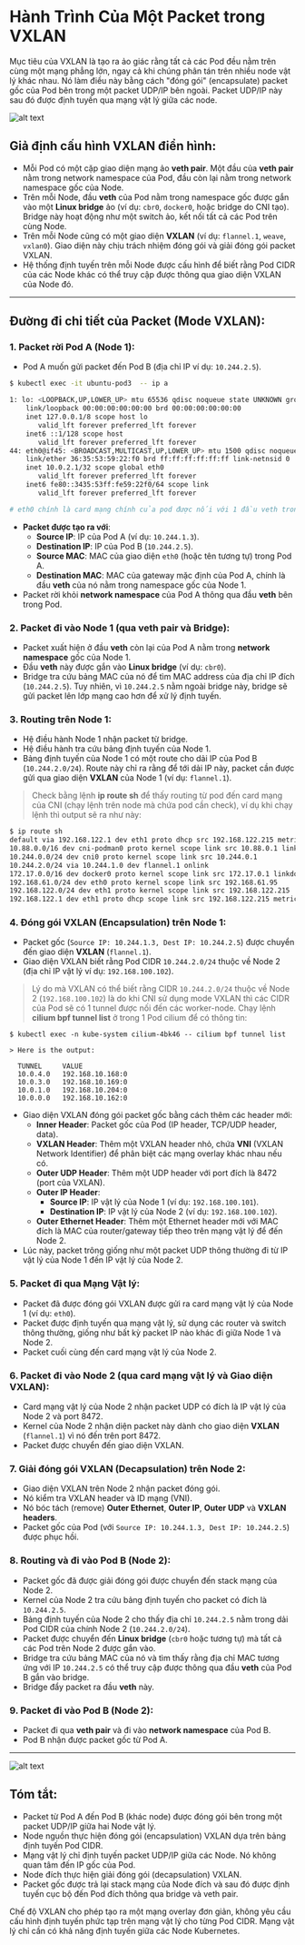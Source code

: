 # Hành Trình Của Một Packet trong VXLAN

Mục tiêu của VXLAN là tạo ra ảo giác rằng tất cả các Pod đều nằm trên cùng một mạng phẳng lớn, ngay cả khi chúng phân tán trên nhiều node vật lý khác nhau. Nó làm điều này bằng cách "đóng gói" (encapsulate) packet gốc của Pod bên trong một packet UDP/IP bên ngoài. Packet UDP/IP này sau đó được định tuyến qua mạng vật lý giữa các node.

![alt text](image.png)

## Giả định cấu hình VXLAN điển hình:

- Mỗi Pod có một cặp giao diện mạng ảo **veth pair**. Một đầu của **veth pair** nằm trong network namespace của Pod, đầu còn lại nằm trong network namespace gốc của Node.
- Trên mỗi Node, đầu **veth** của Pod nằm trong namespace gốc được gắn vào một **Linux bridge** ảo (ví dụ: `cbr0`, `docker0`, hoặc bridge do CNI tạo). Bridge này hoạt động như một switch ảo, kết nối tất cả các Pod trên cùng Node.
- Trên mỗi Node cũng có một giao diện **VXLAN** (ví dụ: `flannel.1`, `weave`, `vxlan0`). Giao diện này chịu trách nhiệm đóng gói và giải đóng gói packet VXLAN.
- Hệ thống định tuyến trên mỗi Node được cấu hình để biết rằng Pod CIDR của các Node khác có thể truy cập được thông qua giao diện VXLAN của Node đó.

---

## Đường đi chi tiết của Packet (Mode VXLAN):

### 1. Packet rời Pod A (Node 1):

- Pod A muốn gửi packet đến Pod B (địa chỉ IP ví dụ: `10.244.2.5`).

```bash 
$ kubectl exec -it ubuntu-pod3  -- ip a

1: lo: <LOOPBACK,UP,LOWER_UP> mtu 65536 qdisc noqueue state UNKNOWN group default qlen 1000
    link/loopback 00:00:00:00:00:00 brd 00:00:00:00:00:00
    inet 127.0.0.1/8 scope host lo
       valid_lft forever preferred_lft forever
    inet6 ::1/128 scope host 
       valid_lft forever preferred_lft forever
44: eth0@if45: <BROADCAST,MULTICAST,UP,LOWER_UP> mtu 1500 qdisc noqueue state UP group default qlen 1000
    link/ether 36:35:53:59:22:f0 brd ff:ff:ff:ff:ff:ff link-netnsid 0
    inet 10.0.2.1/32 scope global eth0
       valid_lft forever preferred_lft forever
    inet6 fe80::3435:53ff:fe59:22f0/64 scope link 
       valid_lft forever preferred_lft forever

# eth0 chính là card mạng chính của pod được nối với 1 đầu veth trong Node       
```       

- **Packet được tạo ra với**:
  - **Source IP**: IP của Pod A (ví dụ: `10.244.1.3`).
  - **Destination IP**: IP của Pod B (`10.244.2.5`).
  - **Source MAC**: MAC của giao diện `eth0` (hoặc tên tương tự) trong Pod A.
  - **Destination MAC**: MAC của gateway mặc định của Pod A, chính là đầu **veth** của nó nằm trong namespace gốc của Node 1.
- Packet rời khỏi **network namespace** của Pod A thông qua đầu **veth** bên trong Pod.

### 2. Packet đi vào Node 1 (qua veth pair và Bridge):

- Packet xuất hiện ở đầu **veth** còn lại của Pod A nằm trong **network namespace** gốc của Node 1.
- Đầu **veth** này được gắn vào **Linux bridge** (ví dụ: `cbr0`).
- Bridge tra cứu bảng MAC của nó để tìm MAC address của địa chỉ IP đích (`10.244.2.5`). Tuy nhiên, vì `10.244.2.5` nằm ngoài bridge này, bridge sẽ gửi packet lên lớp mạng cao hơn để xử lý định tuyến.

### 3. Routing trên Node 1:

- Hệ điều hành Node 1 nhận packet từ bridge.
- Hệ điều hành tra cứu bảng định tuyến của Node 1.
- Bảng định tuyến của Node 1 có một route cho dải IP của Pod B (`10.244.2.0/24`). Route này chỉ ra rằng để tới dải IP này, packet cần được gửi qua giao diện **VXLAN** của Node 1 (ví dụ: `flannel.1`).

> Check bằng lệnh **ip route sh** để thấy routing từ pod đến card mạng của CNI (chạy lệnh trên node mà chứa pod cần check), ví dụ khi chạy lệnh thì output sẽ ra như này:


```bash 
$ ip route sh
default via 192.168.122.1 dev eth1 proto dhcp src 192.168.122.215 metric 1024 
10.88.0.0/16 dev cni-podman0 proto kernel scope link src 10.88.0.1 linkdown 
10.244.0.0/24 dev cni0 proto kernel scope link src 10.244.0.1 
10.244.2.0/24 via 10.244.1.0 dev flannel.1 onlink 
172.17.0.0/16 dev docker0 proto kernel scope link src 172.17.0.1 linkdown 
192.168.61.0/24 dev eth0 proto kernel scope link src 192.168.61.95 
192.168.122.0/24 dev eth1 proto kernel scope link src 192.168.122.215 
192.168.122.1 dev eth1 proto dhcp scope link src 192.168.122.215 metric 1024
```

### 4. Đóng gói VXLAN (Encapsulation) trên Node 1:

- Packet gốc (`Source IP: 10.244.1.3, Dest IP: 10.244.2.5`) được chuyển đến giao diện **VXLAN** (`flannel.1`).
- Giao diện VXLAN biết rằng Pod CIDR `10.244.2.0/24` thuộc về Node 2 (địa chỉ IP vật lý ví dụ: `192.168.100.102`).

> Lý do mà VXLAN có thể biết rằng CIDR `10.244.2.0/24` thuộc về Node 2 (`192.168.100.102`) là do khi CNI sử dụng mode VXLAN thì các CIDR của Pod sẽ có 1 tunnel được nối đến các worker-node. Chạy lệnh **cilium bpf tunnel list** ở trong 1 Pod cilium để có thông tin:

```golang 
$ kubectl exec -n kube-system cilium-4bk46 -- cilium bpf tunnel list
                                                                                
> Here is the output:                                                             
                                                                                
  TUNNEL     VALUE                                                              
  10.0.4.0   192.168.10.168:0                                                   
  10.0.3.0   192.168.10.169:0                                                   
  10.0.1.0   192.168.10.204:0                                                   
  10.0.0.0   192.168.10.162:0     
```

- Giao diện VXLAN đóng gói packet gốc bằng cách thêm các header mới:
  - **Inner Header**: Packet gốc của Pod (IP header, TCP/UDP header, data).
  - **VXLAN Header**: Thêm một VXLAN header nhỏ, chứa **VNI** (VXLAN Network Identifier) để phân biệt các mạng overlay khác nhau nếu có.
  - **Outer UDP Header**: Thêm một UDP header với port đích là 8472 (port của VXLAN).
  - **Outer IP Header**:
    - **Source IP**: IP vật lý của Node 1 (ví dụ: `192.168.100.101`).
    - **Destination IP**: IP vật lý của Node 2 (ví dụ: `192.168.100.102`).
  - **Outer Ethernet Header**: Thêm một Ethernet header mới với MAC đích là MAC của router/gateway tiếp theo trên mạng vật lý để đến Node 2.
- Lúc này, packet trông giống như một packet UDP thông thường đi từ IP vật lý của Node 1 đến IP vật lý của Node 2.

### 5. Packet đi qua Mạng Vật lý:

- Packet đã được đóng gói VXLAN được gửi ra card mạng vật lý của Node 1 (ví dụ: `eth0`).
- Packet được định tuyến qua mạng vật lý, sử dụng các router và switch thông thường, giống như bất kỳ packet IP nào khác đi giữa Node 1 và Node 2.
- Packet cuối cùng đến card mạng vật lý của Node 2.

### 6. Packet đi vào Node 2 (qua card mạng vật lý và Giao diện VXLAN):

- Card mạng vật lý của Node 2 nhận packet UDP có đích là IP vật lý của Node 2 và port 8472.
- Kernel của Node 2 nhận diện packet này dành cho giao diện **VXLAN** (`flannel.1`) vì nó đến trên port 8472.
- Packet được chuyển đến giao diện VXLAN.

### 7. Giải đóng gói VXLAN (Decapsulation) trên Node 2:

- Giao diện VXLAN trên Node 2 nhận packet đóng gói.
- Nó kiểm tra VXLAN header và ID mạng (VNI).
- Nó bóc tách (remove) **Outer Ethernet**, **Outer IP**, **Outer UDP** và **VXLAN headers**.
- Packet gốc của Pod (với `Source IP: 10.244.1.3, Dest IP: 10.244.2.5`) được phục hồi.

### 8. Routing và đi vào Pod B (Node 2):

- Packet gốc đã được giải đóng gói được chuyển đến stack mạng của Node 2.
- Kernel của Node 2 tra cứu bảng định tuyến cho packet có đích là `10.244.2.5`.
- Bảng định tuyến của Node 2 cho thấy địa chỉ `10.244.2.5` nằm trong dải Pod CIDR của chính Node 2 (`10.244.2.0/24`).
- Packet được chuyển đến **Linux bridge** (`cbr0` hoặc tương tự) mà tất cả các Pod trên Node 2 được gắn vào.
- Bridge tra cứu bảng MAC của nó và tìm thấy rằng địa chỉ MAC tương ứng với IP `10.244.2.5` có thể truy cập được thông qua đầu **veth** của Pod B gắn vào bridge.
- Bridge đẩy packet ra đầu **veth** này.

### 9. Packet đi vào Pod B (Node 2):

- Packet đi qua **veth pair** và đi vào **network namespace** của Pod B.
- Pod B nhận được packet gốc từ Pod A.

---

![alt text](image-1.png)

## Tóm tắt:

- Packet từ Pod A đến Pod B (khác node) được đóng gói bên trong một packet UDP/IP giữa hai Node vật lý.
- Node nguồn thực hiện đóng gói (encapsulation) VXLAN dựa trên bảng định tuyến Pod CIDR.
- Mạng vật lý chỉ định tuyến packet UDP/IP giữa các Node. Nó không quan tâm đến IP gốc của Pod.
- Node đích thực hiện giải đóng gói (decapsulation) VXLAN.
- Packet gốc được trả lại stack mạng của Node đích và sau đó được định tuyến cục bộ đến Pod đích thông qua bridge và veth pair.

Chế độ VXLAN cho phép tạo ra một mạng overlay đơn giản, không yêu cầu cấu hình định tuyến phức tạp trên mạng vật lý cho từng Pod CIDR. Mạng vật lý chỉ cần có khả năng định tuyến giữa các Node Kubernetes.
